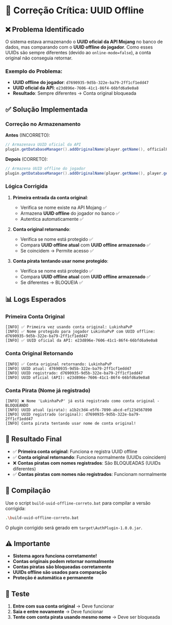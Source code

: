 # 🔧 Correção Crítica: UUID Offline

## ❌ Problema Identificado

O sistema estava armazenando o **UUID oficial da API Mojang** no banco de dados, mas comparando com o **UUID offline do jogador**. Como esses UUIDs são sempre diferentes (devido ao `online-mode=false`), a conta original não conseguia retornar.

### Exemplo do Problema:
- **UUID offline do jogador**: `d7690935-9d5b-322e-ba79-2ff1cf1edd47`
- **UUID oficial da API**: `e23d896e-7606-41c1-86f4-66bfd6a9e0a8`
- **Resultado**: Sempre diferentes → Conta original bloqueada

## ✅ Solução Implementada

### Correção no Armazenamento

**Antes** (INCORRETO):
```java
// Armazenava UUID oficial da API
plugin.getDatabaseManager().addOriginalName(player.getName(), officialUUID);
```

**Depois** (CORRETO):
```java
// Armazena UUID offline do jogador
plugin.getDatabaseManager().addOriginalName(player.getName(), player.getUniqueId());
```

### Lógica Corrigida

1. **Primeira entrada da conta original**:
   - Verifica se nome existe na API Mojang ✅
   - Armazena **UUID offline** do jogador no banco ✅
   - Autentica automaticamente ✅

2. **Conta original retornando**:
   - Verifica se nome está protegido ✅
   - Compara **UUID offline atual** com **UUID offline armazenado** ✅
   - Se coincidem → Permite acesso ✅

3. **Conta pirata tentando usar nome protegido**:
   - Verifica se nome está protegido ✅
   - Compara **UUID offline atual** com **UUID offline armazenado** ✅
   - Se diferentes → BLOQUEIA ✅

## 📊 Logs Esperados

### Primeira Conta Original
```
[INFO] ✅ Primeira vez usando conta original: LukinhaPvP
[INFO] ✅ Nome protegido para jogador LukinhaPvP com UUID offline: d7690935-9d5b-322e-ba79-2ff1cf1edd47
[INFO] ✅ UUID oficial da API: e23d896e-7606-41c1-86f4-66bfd6a9e0a8
```

### Conta Original Retornando
```
[INFO] ✅ Conta original retornando: LukinhaPvP
[INFO] UUID atual: d7690935-9d5b-322e-ba79-2ff1cf1edd47
[INFO] UUID registrado: d7690935-9d5b-322e-ba79-2ff1cf1edd47
[INFO] UUID oficial (API): e23d896e-7606-41c1-86f4-66bfd6a9e0a8
```

### Conta Pirata (Nome já registrado)
```
[INFO] ❌ Nome 'LukinhaPvP' já está registrado como conta original - BLOQUEANDO
[INFO] UUID atual (pirata): a1b2c3d4-e5f6-7890-abcd-ef1234567890
[INFO] UUID registrado (original): d7690935-9d5b-322e-ba79-2ff1cf1edd47
[INFO] Conta pirata tentando usar nome de conta original!
```

## 🎯 Resultado Final

- ✅ **Primeira conta original**: Funciona e registra UUID offline
- ✅ **Conta original retornando**: Funciona normalmente (UUIDs coincidem)
- ❌ **Contas piratas com nomes registrados**: São BLOQUEADAS (UUIDs diferentes)
- ✅ **Contas piratas com nomes não registrados**: Funcionam normalmente

## 🚀 Compilação

Use o script `build-uuid-offline-correto.bat` para compilar a versão corrigida:

```bash
.\build-uuid-offline-correto.bat
```

O plugin corrigido será gerado em `target\AuthPlugin-1.0.0.jar`.

## ⚠️ Importante

- **Sistema agora funciona corretamente!**
- **Contas originais podem retornar normalmente**
- **Contas piratas são bloqueadas corretamente**
- **UUIDs offline são usados para comparação**
- **Proteção é automática e permanente**

## 🧪 Teste

1. **Entre com sua conta original** → Deve funcionar
2. **Saia e entre novamente** → Deve funcionar
3. **Tente com conta pirata usando mesmo nome** → Deve ser bloqueada